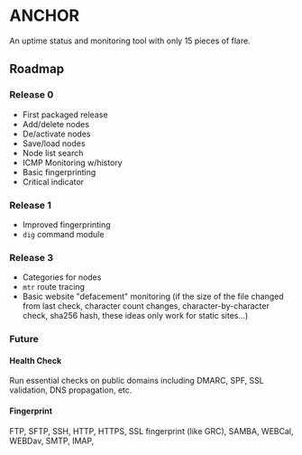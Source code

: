 # ANCHOR
An uptime status and monitoring tool with only 15 pieces of flare.

## Roadmap

### Release 0
 - First packaged release
 - Add/delete nodes
 - De/activate nodes
 - Save/load nodes
 - Node list search
 - ICMP Monitoring w/history
 - Basic fingerprinting
 - Critical indicator

### Release 1
 - Improved fingerprinting
 - `dig` command module

### Release 3
 - Categories for nodes
 - `mtr` route tracing
 - Basic website "defacement" monitoring (if the size of the file changed from last check, character count changes, character-by-character check, sha256 hash, these ideas only work for static sites...)

### Future

#### Health Check
Run essential checks on public domains including DMARC, SPF, SSL validation, DNS propagation, etc.

#### Fingerprint
FTP, SFTP, SSH, HTTP, HTTPS, SSL fingerprint (like GRC), SAMBA, WEBCal, WEBDav, SMTP, IMAP, 